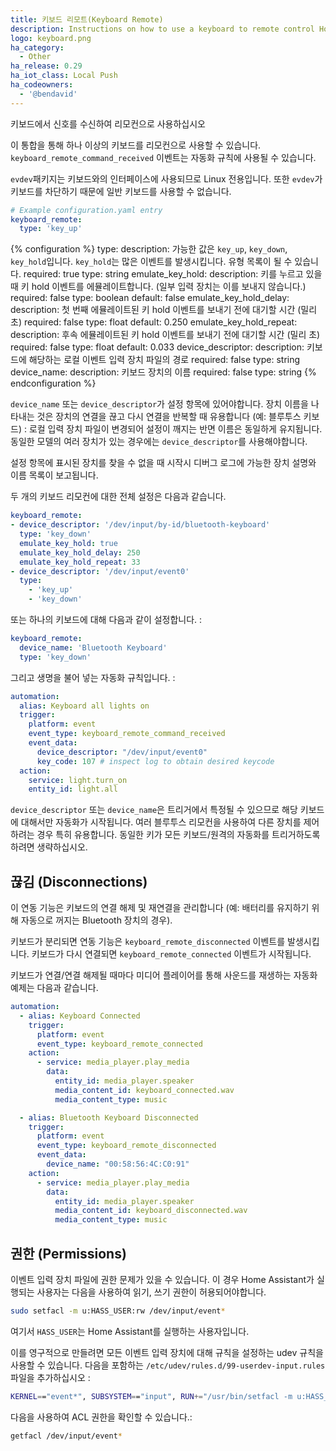 ```yaml
---
title: 키보드 리모트(Keyboard Remote)
description: Instructions on how to use a keyboard to remote control Home Assistant.
logo: keyboard.png
ha_category:
  - Other
ha_release: 0.29
ha_iot_class: Local Push
ha_codeowners:
  - '@bendavid'
---
```


키보드에서 신호를 수신하여 리모컨으로 사용하십시오

이 통합을 통해 하나 이상의 키보드를 리모컨으로 사용할 수 있습니다.
`keyboard_remote_command_received` 이벤트는 자동화 규칙에 사용될 수 있습니다.

`evdev`패키지는 키보드와의 인터페이스에 사용되므로 Linux 전용입니다. 또한 `evdev`가 키보드를 차단하기 때문에 일반 키보드를 사용할 수 없습니다.

```yaml
# Example configuration.yaml entry
keyboard_remote:
  type: 'key_up'
```

{% configuration %}
type:
  description: 가능한 값은 `key_up`, `key_down`, `key_hold`입니다. `key_hold`는 많은 이벤트를 발생시킵니다. 유형 목록이 될 수 있습니다.
  required: true
  type: string
emulate_key_hold:
  description: 키를 누르고 있을 때 키 hold 이벤트를 에뮬레이트합니다. (일부 입력 장치는 이를 보내지 않습니다.)
  required: false
  type: boolean
  default: false
emulate_key_hold_delay:
  description: 첫 번째 에뮬레이트된 키 hold 이벤트를 보내기 전에 대기할 시간 (밀리 초)
  required: false
  type: float
  default: 0.250
emulate_key_hold_repeat:
  description:  후속 에뮬레이트된 키 hold 이벤트를 보내기 전에 대기할 시간 (밀리 초)
  required: false
  type: float
  default: 0.033
device_descriptor:
  description: 키보드에 해당하는 로컬 이벤트 입력 장치 파일의 경로
  required: false
  type: string
device_name:
  description: 키보드 장치의 이름
  required: false
  type: string
{% endconfiguration %}

`device_name` 또는 `device_descriptor`가 설정 항목에 있어야합니다. 장치 이름을 나타내는 것은 장치의 연결을 끊고 다시 연결을 반복할 때 유용합니다 (예: 블루투스 키보드) : 로컬 입력 장치 파일이 변경되어 설정이 깨지는 반면 이름은 동일하게 유지됩니다. 동일한 모델의 여러 장치가 있는 경우에는 `device_descriptor`를 사용해야합니다.

설정 항목에 표시된 장치를 찾을 수 없을 때 시작시 디버그 로그에 가능한 장치 설명와 이름 목록이 보고됩니다.

두 개의 키보드 리모컨에 대한 전체 설정은 다음과 같습니다.

```yaml
keyboard_remote:
- device_descriptor: '/dev/input/by-id/bluetooth-keyboard'
  type: 'key_down'
  emulate_key_hold: true
  emulate_key_hold_delay: 250
  emulate_key_hold_repeat: 33
- device_descriptor: '/dev/input/event0'
  type:
    - 'key_up'
    - 'key_down'
```

또는 하나의 키보드에 대해 다음과 같이 설정합니다. :

```yaml
keyboard_remote:
  device_name: 'Bluetooth Keyboard'
  type: 'key_down'
```

그리고 생명을 불어 넣는 자동화 규칙입니다. : 

```yaml
automation:
  alias: Keyboard all lights on
  trigger:
    platform: event
    event_type: keyboard_remote_command_received
    event_data:
      device_descriptor: "/dev/input/event0"
      key_code: 107 # inspect log to obtain desired keycode
  action:
    service: light.turn_on
    entity_id: light.all
```

`device_descriptor` 또는 `device_name`은 트리거에서 특정될 수 있으므로 해당 키보드에 대해서만 자동화가 시작됩니다. 여러 블루투스 리모컨을 사용하여 다른 장치를 제어하려는 경우 특히 유용합니다. 동일한 키가 모든 키보드/원격의 자동화를 트리거하도록 하려면 생략하십시오.

## 끊김 (Disconnections)

이 연동 기능은 키보드의 연결 해제 및 재연결을 관리합니다 (예: 배터리를 유지하기 위해 자동으로 꺼지는 Bluetooth 장치의 경우).

키보드가 분리되면 연동 기능은 `keyboard_remote_disconnected` 이벤트를 발생시킵니다.
키보드가 다시 연결되면 `keyboard_remote_connected` 이벤트가 시작됩니다.

키보드가 연결/연결 해제될 때마다 미디어 플레이어를 통해 사운드를 재생하는 자동화 예제는 다음과 같습니다.

```yaml
automation:
  - alias: Keyboard Connected
    trigger:
      platform: event
      event_type: keyboard_remote_connected
    action:
      - service: media_player.play_media
        data:
          entity_id: media_player.speaker
          media_content_id: keyboard_connected.wav
          media_content_type: music

  - alias: Bluetooth Keyboard Disconnected
    trigger:
      platform: event
      event_type: keyboard_remote_disconnected
      event_data:
        device_name: "00:58:56:4C:C0:91"
    action:
      - service: media_player.play_media
        data:
          entity_id: media_player.speaker
          media_content_id: keyboard_disconnected.wav
          media_content_type: music
```

## 권한 (Permissions)

이벤트 입력 장치 파일에 권한 문제가 있을 수 있습니다. 이 경우 Home Assistant가 실행되는 사용자는 다음을 사용하여 읽기, 쓰기 권한이 허용되어야합니다.

```bash
sudo setfacl -m u:HASS_USER:rw /dev/input/event*
```

여기서 `HASS_USER`는 Home Assistant를 실행하는 사용자입니다.

이를 영구적으로 만들려면 모든 이벤트 입력 장치에 대해 규칙을 설정하는 udev 규칙을 사용할 수 있습니다. 다음을 포함하는 `/etc/udev/rules.d/99-userdev-input.rules` 파일을 추가하십시오 :

```bash
KERNEL=="event*", SUBSYSTEM=="input", RUN+="/usr/bin/setfacl -m u:HASS_USER:rw $env{DEVNAME}"
```

다음을 사용하여 ACL 권한을 확인할 수 있습니다.:

```bash
getfacl /dev/input/event*
```
